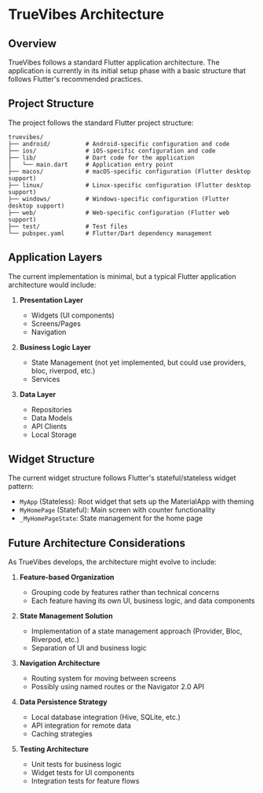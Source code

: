 # TrueVibes Architecture

## Overview

TrueVibes follows a standard Flutter application architecture. The application is currently in its initial setup phase with a basic structure that follows Flutter's recommended practices.

## Project Structure

The project follows the standard Flutter project structure:

```
truevibes/
├── android/          # Android-specific configuration and code
├── ios/              # iOS-specific configuration and code
├── lib/              # Dart code for the application
│   └── main.dart     # Application entry point
├── macos/            # macOS-specific configuration (Flutter desktop support)
├── linux/            # Linux-specific configuration (Flutter desktop support)
├── windows/          # Windows-specific configuration (Flutter desktop support)
├── web/              # Web-specific configuration (Flutter web support)
├── test/             # Test files
└── pubspec.yaml      # Flutter/Dart dependency management
```

## Application Layers

The current implementation is minimal, but a typical Flutter application architecture would include:

1. **Presentation Layer**
   - Widgets (UI components)
   - Screens/Pages
   - Navigation

2. **Business Logic Layer**
   - State Management (not yet implemented, but could use providers, bloc, riverpod, etc.)
   - Services

3. **Data Layer**
   - Repositories
   - Data Models
   - API Clients
   - Local Storage

## Widget Structure

The current widget structure follows Flutter's stateful/stateless widget pattern:

- `MyApp` (Stateless): Root widget that sets up the MaterialApp with theming
- `MyHomePage` (Stateful): Main screen with counter functionality
- `_MyHomePageState`: State management for the home page

## Future Architecture Considerations

As TrueVibes develops, the architecture might evolve to include:

1. **Feature-based Organization**
   - Grouping code by features rather than technical concerns
   - Each feature having its own UI, business logic, and data components

2. **State Management Solution**
   - Implementation of a state management approach (Provider, Bloc, Riverpod, etc.)
   - Separation of UI and business logic

3. **Navigation Architecture**
   - Routing system for moving between screens
   - Possibly using named routes or the Navigator 2.0 API

4. **Data Persistence Strategy**
   - Local database integration (Hive, SQLite, etc.)
   - API integration for remote data
   - Caching strategies

5. **Testing Architecture**
   - Unit tests for business logic
   - Widget tests for UI components
   - Integration tests for feature flows